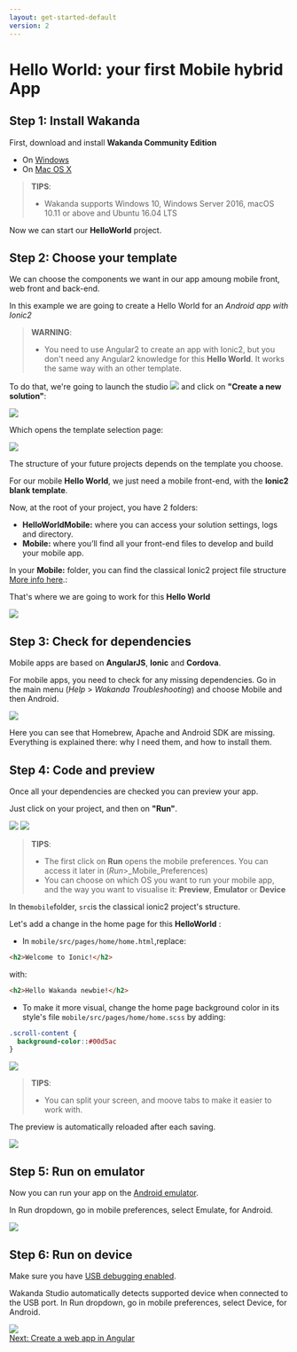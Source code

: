 ```yaml
---
layout: get-started-default
version: 2
---
```


# Hello World: your first Mobile hybrid App

## Step 1: Install Wakanda

First, download and install **Wakanda Community Edition**

- On [Windows](https://github.com/Wakanda/wakanda-digital-app-factory/releases/download/v2.0.3/wakanda-community-all_2.0.3_x64.msi "download")
- On [Mac OS X](https://github.com/Wakanda/wakanda-digital-app-factory/releases/download/v2.0.3/wakanda-community-all_2.0.3_x64.dmg "download")

> **TIPS**: 
> - Wakanda supports Windows 10, Windows Server 2016, macOS 10.11 or above and Ubuntu 16.04 LTS

Now we can start our **HelloWorld** project.  

## Step 2: Choose your template

We can choose the components we want in our app amoung mobile front, web front and back-end.

In this example we are going to create a Hello World for an *Android app with Ionic2*

> **WARNING**:
> - You need to use Angular2 to create an app with Ionic2, but you don't need any Angular2 knowledge for this **Hello World**. It works the same way with an other template.


To do that, we're going to launch the studio <img src="../img/logo/wakandaio_pic.png"/> and click on **"Create a new solution"**:

<img src="../img/hp2-initial.png"/>

Which opens the template selection page:  

<img src="../img/hwm2-template-selection.png"/>


The structure of your future projects depends on the template you choose. 

For our mobile **Hello World**, we just need a mobile front-end, with the **Ionic2 blank template**.

Now, at the root of your project, you have 2 folders:

- **HelloWorldMobile:** where you can access your solution settings, logs and directory. 
- **Mobile:** where you’ll find all your front-end files to develop and build your mobile app. 

In your **Mobile:** folder, you can find the classical Ionic2 project file structure [More info here](https://ionicframework.com/docs/v2/intro/tutorial/project-structure/ "ionic tutorial").:

That's where we are going to work for this **Hello World**

<img src="../img/hwm2-file-structure.png"/>  


## Step 3: Check for dependencies

Mobile apps are based on **AngularJS**, **Ionic** and **Cordova**.

For mobile apps, you need to check for any missing dependencies.
Go in the main menu  (_Help_ > _Wakanda Troubleshooting_) and choose Mobile and then Android.

<img src="../img/hw-troubleshooting.png"/>

Here you can see that Homebrew, Apache and Android SDK are missing. Everything is explained there: why I need them, and how to install them.


## Step 4: Code and preview  

Once all your dependencies are checked you can preview your app.

Just click on your project, and then on **"Run"**.

<img src="../img/hwm2-mobile-preferences.png"/>

<img src="../img/hwm2-preview.png"/>


> **TIPS**:
> - The first click on **Run** opens the mobile preferences. You can access it later in (_Run_>_Mobile_Preferences)
> - You can choose on which OS you want to run your mobile app, and the way you want to visualise it: **Preview**, **Emulator** or **Device** 



In the`mobile`folder, `src`is the classical ionic2 project's structure.

Let's add a change in the home page for this **HelloWorld** :

- In `mobile/src/pages/home/home.html`,replace:

```html
<h2>Welcome to Ionic!</h2>
```
with:
```html
<h2>Hello Wakanda newbie!</h2>
```

- To make it more visual, change the home page background color in its style's file `mobile/src/pages/home/home.scss` by adding:

```css
.scroll-content {
  background-color::#00d5ac
} 
```
<img src="../img/hwm2-screen-split.png"/>

> **TIPS**:
> - You can split your screen, and moove tabs to make it easier to work with.

The preview is automatically reloaded after each saving.

<img src="../img/hwm2-colored-preview.png"/>



## Step 5: Run on emulator  

Now you can run your app on the [Android emulator](https://developer.android.com/studio/run/emulator.html "check documentation").

In Run dropdown, go in mobile preferences, select Emulate, for Android.

<img src="../img/hwm2-run-emulator.png"/>

## Step 6: Run on device  


Make sure you have [USB debugging enabled](http://developer.android.com/tools/device.html).

Wakanda Studio automatically detects supported device when connected to the USB port.
In Run dropdown, go in mobile preferences, select Device, for Android.

<img src="../img/hwm2-run-device.png" />

<div class="navigation-step">
  <a class="btn next-button" href="hello-world-web.html">Next: Create a web app in Angular<i class="icon-chevron-right"></i></a>
</div>
